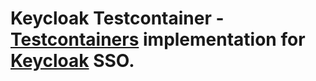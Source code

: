 # Keycloak Testcontainer - [Testcontainers](https://www.testcontainers.org/) implementation for [Keycloak](https://www.keycloak.org/) SSO.
